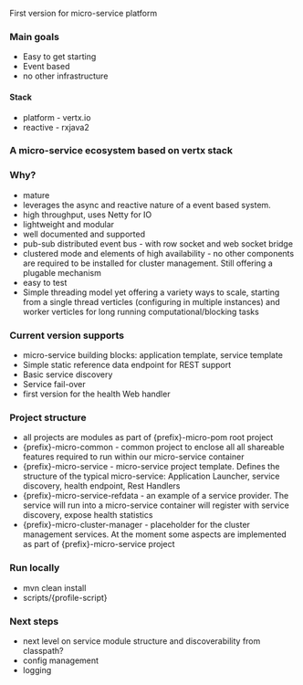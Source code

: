 First version for micro-service platform

### Main goals

 * Easy to get starting 
 * Event based
 * no other infrastructure

#### Stack
 * platform - vertx.io
 * reactive - rxjava2

### A micro-service ecosystem based on vertx stack
### Why?
 * mature
 * leverages the async and reactive nature of a event based system.
 * high throughput, uses Netty for IO 
 * lightweight and modular
 * well documented and supported
 * pub-sub distributed event bus - with row socket and web socket bridge
 * clustered mode and elements of high availability - no other components are required to be installed for cluster management. Still offering a plugable mechanism 
 * easy to test
 * Simple threading model yet offering a variety ways to scale, starting from a single thread verticles (configuring in multiple instances) and worker verticles for long running computational/blocking tasks 

### Current version supports
 * micro-service building blocks: application template, service template
 * Simple static reference data endpoint for REST support
 * Basic service discovery
 * Service fail-over 
 * first version for the health Web handler
 
### Project structure
 * all projects are modules as part  of {prefix}-micro-pom root project
 * {prefix}-micro-common -  common project to enclose all all shareable features required to run within our micro-service container 
 * {prefix}-micro-service - micro-service project template. Defines the structure of the typical micro-service: Application Launcher, service discovery, health endpoint, Rest Handlers 
 * {prefix}-micro-service-refdata - an example of a service provider. The service will run into a micro-service container will register with service discovery, expose health statistics
 * {prefix}-micro-cluster-manager - placeholder for the cluster management services. At the moment some aspects are implemented as part of {prefix}-micro-service project

### Run locally
  * mvn clean install 
  * scripts/{profile-script}
 
 
### Next steps
 * next level on service module structure and discoverability from classpath?   
 * config management
 * logging
 
